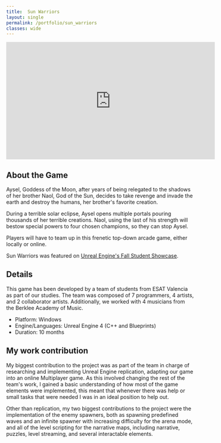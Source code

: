 ```yaml
---
title:  Sun Warriors
layout: single
permalink: /portfolio/sun_warriors
classes: wide
---
```


<iframe width="560" height="315" src="https://www.youtube.com/embed/RFtw2-9fsXc" frameborder="0" allow="accelerometer; autoplay; encrypted-media; gyroscope; picture-in-picture" allowfullscreen></iframe>

## About the Game
Aysel, Goddess of the Moon, after years of being relegated to the shadows of her brother Naol, God of the Sun, decides to take revenge and invade the earth and destroy the humans, her brother's favorite creation. 

During a terrible solar eclipse, Aysel opens multiple portals pouring thousands of her terrible creations. Naol, using the last of his strength will bestow special powers to four chosen champions, so they can stop Aysel.

Players will have to team up in this frenetic top-down arcade game, either locally or online.

Sun Warriors was featured on [Unreal Engine's Fall Student Showcase](https://youtu.be/yfJq1vD8yNA?t=79).  

## Details
This game has been developed by a team of students from ESAT Valencia as part of our studies. The team was composed of 7 programmers, 4 artists, and 2 collaborator artists. Additionally, we worked with 4 musicians from the Berklee Academy of Music.

- Platform: Windows 
- Engine/Languages: Unreal Engine 4 (C++ and Blueprints)
- Duration: 10 months

## My work contribution
My biggest contribution to the project was as part of the team in charge of researching and implementing Unreal Engine replication, adapting our game into an online Multiplayer game. As this involved changing the rest of the team's work, I gained a basic understanding of how most of the game elements were implemented, this meant that whenever there was help or small tasks that were needed I was in an ideal position to help out.

Other than replication, my two biggest contributions to the project were the implementation of the enemy spawners, both as spawning predefined waves and an infinite spawner with increasing difficulty for the arena mode, and all of the level scripting for the narrative maps, including narrative, puzzles, level streaming, and several interactable elements.